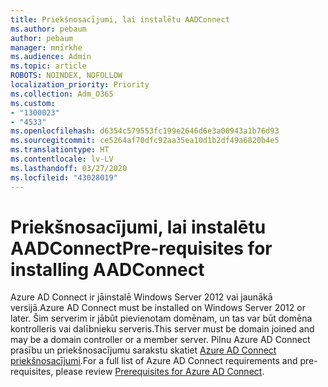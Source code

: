 ```yaml
---
title: Priekšnosacījumi, lai instalētu AADConnect
ms.author: pebaum
author: pebaum
manager: mnirkhe
ms.audience: Admin
ms.topic: article
ROBOTS: NOINDEX, NOFOLLOW
localization_priority: Priority
ms.collection: Adm_O365
ms.custom:
- "1300023"
- "4533"
ms.openlocfilehash: d6354c579553fc199e2646d6e3a00943a1b76d93
ms.sourcegitcommit: ce5264af70dfc92aa35ea10d1b2df49a6820b4e5
ms.translationtype: HT
ms.contentlocale: lv-LV
ms.lasthandoff: 03/27/2020
ms.locfileid: "43028019"
---
```

# <a name="pre-requisites-for-installing-aadconnect"></a><span data-ttu-id="c20ab-102">Priekšnosacījumi, lai instalētu AADConnect</span><span class="sxs-lookup"><span data-stu-id="c20ab-102">Pre-requisites for installing AADConnect</span></span>

<span data-ttu-id="c20ab-103">Azure AD Connect ir jāinstalē Windows Server 2012 vai jaunākā versijā.</span><span class="sxs-lookup"><span data-stu-id="c20ab-103">Azure AD Connect must be installed on Windows Server 2012 or later.</span></span> <span data-ttu-id="c20ab-104">Šim serverim ir jābūt pievienotam domēnam, un tas var būt domēna kontrolleris vai dalībnieku serveris.</span><span class="sxs-lookup"><span data-stu-id="c20ab-104">This server must be domain joined and may be a domain controller or a member server.</span></span>  <span data-ttu-id="c20ab-105">Pilnu Azure AD Connect prasību un priekšnosacījumu sarakstu skatiet [Azure AD Connect priekšnosacījumi](https://docs.microsoft.com/azure/active-directory/hybrid/how-to-connect-install-prerequisites).</span><span class="sxs-lookup"><span data-stu-id="c20ab-105">For a full list of Azure AD Connect requirements and pre-requisites, please review [Prerequisites for Azure AD Connect](https://docs.microsoft.com/azure/active-directory/hybrid/how-to-connect-install-prerequisites).</span></span>
